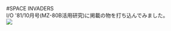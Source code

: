 #SPACE INVADERS  
I/O '81/10月号(MZ-80B活用研究)に掲載の物を打ち込んでみました。  
[![](https://img.youtube.com/vi/wLTX9M4XWbc/0.jpg)](https://www.youtube.com/watch?v=wLTX9M4XWbc)
